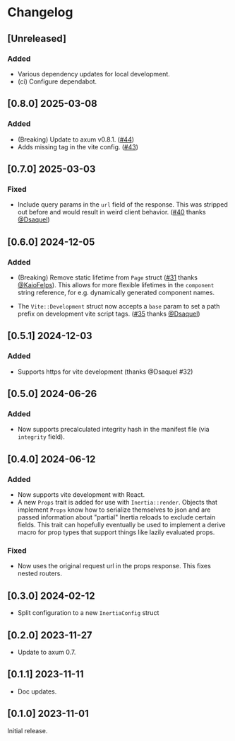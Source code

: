 # Changelog

## [Unreleased]

### Added

- Various dependency updates for local development.
- (ci) Configure dependabot.

## [0.8.0] 2025-03-08

### Added

- (Breaking) Update to axum v0.8.1. ([#44](https://github.com/mjhoy/axum-inertia/pull/44))
- Adds missing <!DOCTYPE html> tag in the vite config. ([#43](https://github.com/mjhoy/axum-inertia/pull/43))

## [0.7.0] 2025-03-03

### Fixed

- Include query params in the `url` field of the response. This was stripped out
  before and would result in weird client
  behavior. ([#40](https://github.com/mjhoy/axum-inertia/pull/40) thanks
  [@Dsaquel](https://github.com/Dsaquel))

## [0.6.0] 2024-12-05

### Added

- (Breaking) Remove static lifetime from `Page` struct
  ([#31](https://github.com/mjhoy/axum-inertia/pull/31) thanks
  [@KaioFelps](https://github.com/KaioFelps)). This allows for more flexible
  lifetimes in the `component` string reference, for e.g. dynamically generated
  component names.

- The `Vite::Development` struct now accepts a `base` param to set a path prefix
  on development vite script tags.
  ([#35](https://github.com/mjhoy/axum-inertia/pull/35) thanks
  [@Dsaquel](https://github.com/Dsaquel))

## [0.5.1] 2024-12-03

### Added

- Supports https for vite development (thanks @Dsaquel #32)

## [0.5.0] 2024-06-26

### Added

- Now supports precalculated integrity hash in the manifest file (via
  `integrity` field).

## [0.4.0] 2024-06-12

### Added

- Now supports vite development with React.
- A new `Props` trait is added for use with `Inertia::render`. Objects
  that implement `Props` know how to serialize themselves to json and
  are passed information about "partial" Inertia reloads to exclude
  certain fields. This trait can hopefully eventually be used to
  implement a derive macro for prop types that support things like
  lazily evaluated props.

### Fixed

- Now uses the original request url in the props response. This fixes
  nested routers.

## [0.3.0] 2024-02-12

- Split configuration to a new `InertiaConfig` struct

## [0.2.0] 2023-11-27

- Update to axum 0.7.

## [0.1.1] 2023-11-11

- Doc updates.

## [0.1.0] 2023-11-01

Initial release.
